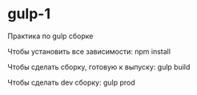 # gulp-1
Практика по gulp сборке

Чтобы установить все зависимости:
  npm install 
 
 Чтобы сделать сборку, готовую к выпуску:
  gulp build
 
 Чтобы сделать dev сборку:
  gulp prod
